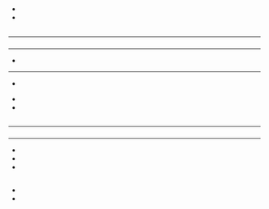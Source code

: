 # 

## 



- 
- 

[]()[]()[]()[]()[]()





> []()

## 





---

[]()

### 





---

- 

---

- 

> []()



- 



- 



## 

### 



#### 





---





#### 







### 



> []()



---

- 



- 



- 



## 



### 



#### 

#### 

### 



#### 

#### 

## 













## 

- []()
- []()

